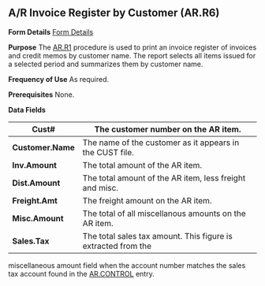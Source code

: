 ## A/R Invoice Register by Customer (AR.R6)
<PageHeader />

**Form Details**
[Form Details](../AR-R6-1/README.md)

**Purpose**
The [AR.R1](../AR-R1/README.md) procedure is used to print an invoice register of
invoices and credit memos by customer name. The report selects all items
issued for a selected period and summarizes them by customer name.

**Frequency of Use**
As required.

**Prerequisites**
None.

**Data Fields**

| **Cust#**         | The customer number on the AR item.                           |
| ----------------- | ------------------------------------------------------------- |
| **Customer.Name** | The name of the customer as it appears in the CUST file.      |
| **Inv.Amount**    | The total amount of the AR item.                              |
| **Dist.Amount**   | The total amount of the AR item, less freight and misc.       |
| **Freight.Amt**   | The freight amount on the AR item.                            |
| **Misc.Amount**   | The total of all miscellanous amounts on the AR item.         |
| **Sales.Tax**     | The total sales tax amount. This figure is extracted from the |
miscellaneous amount field when the account number matches the sales tax
account found in the [AR.CONTROL](../AR-CONTROL/README.md) entry.

<badge text= "Version 8.10.57 " vertical="middle" />

<PageFooter />
